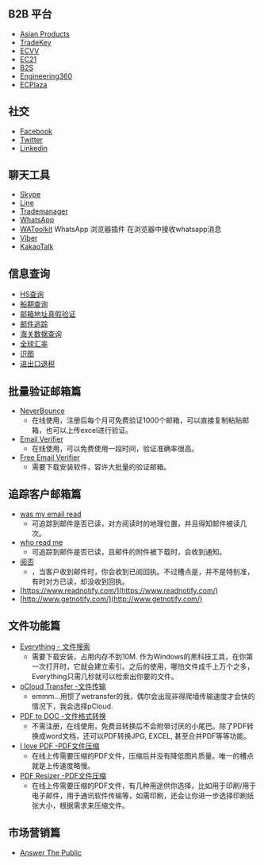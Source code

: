 
## B2B 平台 

- [Asian Products](https://www.asianproducts.com)
- [TradeKey](https://www.tradekey.com)
- [ECVV](https://www.ecvv.com)
- [EC21](https://www.ec21.com)
- [B2S](https://www.b2s.com)
- [Engineering360](https://www.globalspec.com)
- [ECPlaza](https://www.ecplaza.net)

## 社交
- [Facebook](https://www.facebook.com)
- [Twitter](https://www.twitter.com)
- [Linkedin](https://www.linkedin.com)

## 聊天工具

- [Skype](https://www.skype.com)
- [Line](https://www.linecorp.com)
- [Trademanager](http://trademanager.alibaba.com)
- [WhatsApp](https://www.whatsapp.com)
- [ WAToolkit](https://chrome.google.com/webstore/detail/watoolkit/fedimamkpgiemhacbdhkkaihgofncola?hl=en) WhatsApp 浏览器插件 在浏览器中接收whatsapp消息
- [Viber](https://www.viber.com)
- [KakaoTalk](https://www.kakaocorp.com)

## 信息查询

- [HS查询](https://www.hsbianma.com/)
- [船期查询](http://www.weiyun001.com/)
- [邮箱地址真假验证](https://verify-email.org/)
- [邮件追踪](http://www.wasmyemailread.com/)
- [海关数据查询](https://www.tradesns.com/business_info.php)
- [全球汇率](https://themoneyconverter.com/CN/USD/GBP.aspx)
- [识图](https://tineye.com)
- [进出口退税](http://hd.chinatax.gov.cn/fagui/action/InitChukou.do)

## 批量验证邮箱篇

- [NeverBounce](https://neverbounce.com)
  - 在线使用，注册后每个月可免费验证1000个邮箱，可以直接复制粘贴邮箱，也可以上传excel进行验证。
- [Email Verifier](http://email-verifier.online-domain-tools.com)
  - 在线使用，可以免费使用一段时间，验证准确率很高。
- [Free Email Verifier](http://www.email-unlimited.com/email_verifier.htm)
  - 需要下载安装软件，容许大批量的验证邮箱。

## 追踪客户邮箱篇

- [was my email read](http://www.wasmyemailread.com/)
  - 可追踪到邮件是否已读，对方阅读时的地理位置，并且得知邮件被读几次。
- [who read me](网址：http://whoreadme.com/)
  - 可追踪到邮件是否已读，且邮件的附件被下载时，会收到通知。
- [阅否](网址：http://www.ifread.com)
  - ，当客户收到邮件时，你会收到已阅回执。不过槽点是，并不是特别准，有时对方已读，却没收到回执。
- [https://www.readnotify.com/](https://www.readnotify.com/)
- [http://www.getnotify.com/](http://www.getnotify.com/)

## 文件功能篇

- [Everything - 文件搜索](https://www.voidtools.com/)
  - 需要下载安装，占用内存不到10M. 作为Windows的黑科技工具，在你第一次打开时，它就会建立索引。之后的使用，哪怕文件成千上万个之多，Everything只需几秒就可以检索出你要的文件。
- [pCloud Transfer -文件传输](https://transfer.pcloud.com/)
  - emmm...用惯了wetransfer的我，偶尔会出现非得爬墙传输速度才会快的情况下，我会选择pCloud.
- [PDF to DOC -文件格式转换](http://pdf2doc.com/)
  - 不需注册，在线使用，免费且转换后不会附带讨厌的小尾巴。除了PDF转换成word文档，还可以PDF转换JPG, EXCEL, 甚至合并PDF等等功能。
- [I love PDF -PDF文件压缩](ps://www.ilovepdf.com/compress_pdf)
  - 在线上传需要压缩的PDF文件，压缩后并没有降低图片质量。唯一的槽点就是上传速度略慢。
- [PDF Resizer -PDF文件压缩](ps://pdfresizer.com/resize)
  - 在线上传需要压缩的PDF文件，有几种用途供你选择，比如用于印刷/用于电子邮件，用于通讯软件传输等，如需印刷，还会让你进一步选择印刷纸张大小，根据需求来压缩文件。

## 市场营销篇

- [Answer The Public](https://answerthepublic.com/)